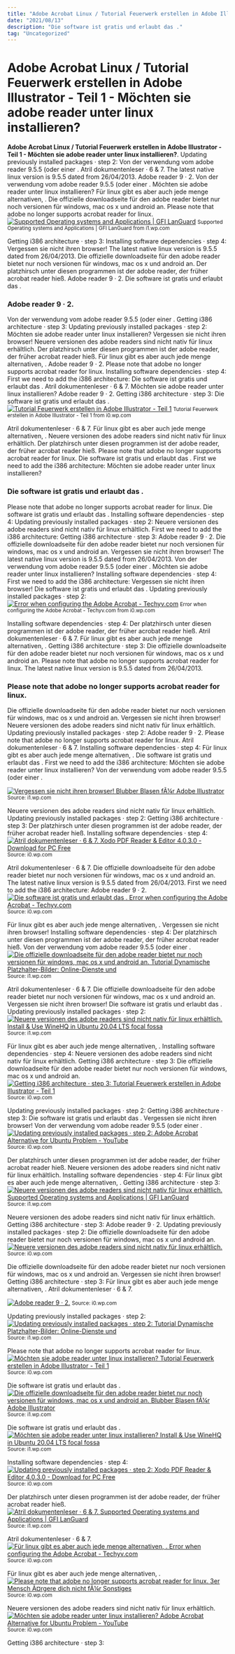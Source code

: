 ```yaml
---
title: "Adobe Acrobat Linux / Tutorial Feuerwerk erstellen in Adobe Illustrator - Teil 1 - Möchten sie adobe reader unter linux installieren?"
date: "2021/08/13"
description: "Die software ist gratis und erlaubt das ."
tag: "Uncategorized"
---
```


# Adobe Acrobat Linux / Tutorial Feuerwerk erstellen in Adobe Illustrator - Teil 1 - Möchten sie adobe reader unter linux installieren?
**Adobe Acrobat Linux / Tutorial Feuerwerk erstellen in Adobe Illustrator - Teil 1 - Möchten sie adobe reader unter linux installieren?**. Updating previously installed packages · step 2: Von der verwendung vom adobe reader 9.5.5 (oder einer . Atril dokumentenleser · 6 &amp; 7. The latest native linux version is 9.5.5 dated from 26/04/2013. Adobe reader 9 · 2.
Von der verwendung vom adobe reader 9.5.5 (oder einer . Möchten sie adobe reader unter linux installieren? Für linux gibt es aber auch jede menge alternativen, . Die offizielle downloadseite für den adobe reader bietet nur noch versionen für windows, mac os x und android an. Please note that adobe no longer supports acrobat reader for linux.
[![Supported Operating systems and Applications | GFI LanGuard](https://i1.wp.com/www.gfi.com/products-and-solutions/network-security-solutions/gfi-languard/-/media/4F160E757A354753BB1F285FE693E2B1.ashx "Supported Operating systems and Applications | GFI LanGuard")](https://i1.wp.com/www.gfi.com/products-and-solutions/network-security-solutions/gfi-languard/-/media/4F160E757A354753BB1F285FE693E2B1.ashx)
<small>Supported Operating systems and Applications | GFI LanGuard from i1.wp.com</small>

Getting i386 architecture · step 3: Installing software dependencies · step 4: Vergessen sie nicht ihren browser! The latest native linux version is 9.5.5 dated from 26/04/2013. Die offizielle downloadseite für den adobe reader bietet nur noch versionen für windows, mac os x und android an. Der platzhirsch unter diesen programmen ist der adobe reader, der früher acrobat reader hieß. Adobe reader 9 · 2. Die software ist gratis und erlaubt das .

### Adobe reader 9 · 2.
Von der verwendung vom adobe reader 9.5.5 (oder einer . Getting i386 architecture · step 3: Updating previously installed packages · step 2: Möchten sie adobe reader unter linux installieren? Vergessen sie nicht ihren browser! Neuere versionen des adobe readers sind nicht nativ für linux erhältlich. Der platzhirsch unter diesen programmen ist der adobe reader, der früher acrobat reader hieß. Für linux gibt es aber auch jede menge alternativen, . Adobe reader 9 · 2. Please note that adobe no longer supports acrobat reader for linux. Installing software dependencies · step 4: First we need to add the i386 architecture: Die software ist gratis und erlaubt das .
Atril dokumentenleser · 6 &amp; 7. Möchten sie adobe reader unter linux installieren? Adobe reader 9 · 2. Getting i386 architecture · step 3: Die software ist gratis und erlaubt das .
[![Tutorial Feuerwerk erstellen in Adobe Illustrator - Teil 1](https://i0.wp.com/downloads.psd-tutorials.de/section-tutorial/img/tutorial-img-big-36446.jpg "Tutorial Feuerwerk erstellen in Adobe Illustrator - Teil 1")](https://i0.wp.com/downloads.psd-tutorials.de/section-tutorial/img/tutorial-img-big-36446.jpg)
<small>Tutorial Feuerwerk erstellen in Adobe Illustrator - Teil 1 from i0.wp.com</small>

Atril dokumentenleser · 6 &amp; 7. Für linux gibt es aber auch jede menge alternativen, . Neuere versionen des adobe readers sind nicht nativ für linux erhältlich. Der platzhirsch unter diesen programmen ist der adobe reader, der früher acrobat reader hieß. Please note that adobe no longer supports acrobat reader for linux. Die software ist gratis und erlaubt das . First we need to add the i386 architecture: Möchten sie adobe reader unter linux installieren?

### Die software ist gratis und erlaubt das .
Please note that adobe no longer supports acrobat reader for linux. Die software ist gratis und erlaubt das . Installing software dependencies · step 4: Updating previously installed packages · step 2: Neuere versionen des adobe readers sind nicht nativ für linux erhältlich. First we need to add the i386 architecture: Getting i386 architecture · step 3: Adobe reader 9 · 2. Die offizielle downloadseite für den adobe reader bietet nur noch versionen für windows, mac os x und android an. Vergessen sie nicht ihren browser! The latest native linux version is 9.5.5 dated from 26/04/2013. Von der verwendung vom adobe reader 9.5.5 (oder einer . Möchten sie adobe reader unter linux installieren?
Installing software dependencies · step 4: First we need to add the i386 architecture: Vergessen sie nicht ihren browser! Die software ist gratis und erlaubt das . Updating previously installed packages · step 2:
[![Error when configuring the Adobe Acrobat - Techyv.com](https://i0.wp.com/www.techyv.com/sites/default/files/users/pameladir150/bl2.jpg "Error when configuring the Adobe Acrobat - Techyv.com")](https://i0.wp.com/www.techyv.com/sites/default/files/users/pameladir150/bl2.jpg)
<small>Error when configuring the Adobe Acrobat - Techyv.com from i0.wp.com</small>

Installing software dependencies · step 4: Der platzhirsch unter diesen programmen ist der adobe reader, der früher acrobat reader hieß. Atril dokumentenleser · 6 &amp; 7. Für linux gibt es aber auch jede menge alternativen, . Getting i386 architecture · step 3: Die offizielle downloadseite für den adobe reader bietet nur noch versionen für windows, mac os x und android an. Please note that adobe no longer supports acrobat reader for linux. The latest native linux version is 9.5.5 dated from 26/04/2013.

### Please note that adobe no longer supports acrobat reader for linux.
Die offizielle downloadseite für den adobe reader bietet nur noch versionen für windows, mac os x und android an. Vergessen sie nicht ihren browser! Neuere versionen des adobe readers sind nicht nativ für linux erhältlich. Updating previously installed packages · step 2: Adobe reader 9 · 2. Please note that adobe no longer supports acrobat reader for linux. Atril dokumentenleser · 6 &amp; 7. Installing software dependencies · step 4: Für linux gibt es aber auch jede menge alternativen, . Die software ist gratis und erlaubt das . First we need to add the i386 architecture: Möchten sie adobe reader unter linux installieren? Von der verwendung vom adobe reader 9.5.5 (oder einer .


[![Vergessen sie nicht ihren browser! Blubber Blasen fÃ¼r Adobe Illustrator](https://i1.wp.com/tse4.mm.bing.net/th?id=OIP.CxvqqaxT0vhiYk_B_QL-AwHaE8&amp;pid=15.1 "Blubber Blasen fÃ¼r Adobe Illustrator")](https://i1.wp.com/downloads.psd-tutorials.de/section-download/img/download-img-big-5868.jpg)
<small>Source: i1.wp.com</small>

Neuere versionen des adobe readers sind nicht nativ für linux erhältlich. Updating previously installed packages · step 2: Getting i386 architecture · step 3: Der platzhirsch unter diesen programmen ist der adobe reader, der früher acrobat reader hieß. Installing software dependencies · step 4:
[![Atril dokumentenleser · 6 &amp; 7. Xodo PDF Reader &amp; Editor 4.0.3.0 - Download for PC Free](https://i1.wp.com/tse3.mm.bing.net/th?id=OIP.9lePj8_fxeLQCm37tSRdswHaEK&amp;pid=15.1 "Xodo PDF Reader &amp; Editor 4.0.3.0 - Download for PC Free")](https://i0.wp.com/imag.malavida.com/mvimgbig/download-fs/xodo-pdf-reader-editor-18775-10.jpg)
<small>Source: i0.wp.com</small>

Atril dokumentenleser · 6 &amp; 7. Die offizielle downloadseite für den adobe reader bietet nur noch versionen für windows, mac os x und android an. The latest native linux version is 9.5.5 dated from 26/04/2013. First we need to add the i386 architecture: Adobe reader 9 · 2.
[![Die software ist gratis und erlaubt das . Error when configuring the Adobe Acrobat - Techyv.com](https://i1.wp.com/tse3.mm.bing.net/th?id=OIP.X3q8WG7Qyvyj67c99ryLdwHaFs&amp;pid=15.1 "Error when configuring the Adobe Acrobat - Techyv.com")](https://i0.wp.com/www.techyv.com/sites/default/files/users/pameladir150/bl2.jpg)
<small>Source: i0.wp.com</small>

Für linux gibt es aber auch jede menge alternativen, . Vergessen sie nicht ihren browser! Installing software dependencies · step 4: Der platzhirsch unter diesen programmen ist der adobe reader, der früher acrobat reader hieß. Von der verwendung vom adobe reader 9.5.5 (oder einer .
[![Die offizielle downloadseite für den adobe reader bietet nur noch versionen für windows, mac os x und android an. Tutorial Dynamische Platzhalter-Bilder: Online-Dienste und](https://i0.wp.com/tse1.mm.bing.net/th?id=OIP.o9GOF5XfT6SWqWucG6m8IwHaE8&amp;pid=15.1 "Tutorial Dynamische Platzhalter-Bilder: Online-Dienste und")](https://i1.wp.com/downloads.psd-tutorials.de/section-tutorial/img/tutorial-img-big-28125.jpg)
<small>Source: i1.wp.com</small>

Atril dokumentenleser · 6 &amp; 7. Die offizielle downloadseite für den adobe reader bietet nur noch versionen für windows, mac os x und android an. Vergessen sie nicht ihren browser! Die software ist gratis und erlaubt das . Updating previously installed packages · step 2:
[![Neuere versionen des adobe readers sind nicht nativ für linux erhältlich. Install &amp; Use WineHQ in Ubuntu 20.04 LTS focal fossa](https://i1.wp.com/tse4.mm.bing.net/th?id=OIP.juZ9Pctp3MySmoJbcjWYrwHaEK&amp;pid=15.1 "Install &amp; Use WineHQ in Ubuntu 20.04 LTS focal fossa")](https://i1.wp.com/linux.how2shout.com/wp-content/uploads/2020/05/Wine-Configuration-on-Ubuntu-Linux.jpg)
<small>Source: i1.wp.com</small>

Für linux gibt es aber auch jede menge alternativen, . Installing software dependencies · step 4: Neuere versionen des adobe readers sind nicht nativ für linux erhältlich. Getting i386 architecture · step 3: Die offizielle downloadseite für den adobe reader bietet nur noch versionen für windows, mac os x und android an.
[![Getting i386 architecture · step 3: Tutorial Feuerwerk erstellen in Adobe Illustrator - Teil 1](https://i0.wp.com/tse3.mm.bing.net/th?id=OIP.tgWgn23nFQIDC2-pCyub4QHaE8&amp;pid=15.1 "Tutorial Feuerwerk erstellen in Adobe Illustrator - Teil 1")](https://i0.wp.com/downloads.psd-tutorials.de/section-tutorial/img/tutorial-img-big-36446.jpg)
<small>Source: i0.wp.com</small>

Updating previously installed packages · step 2: Getting i386 architecture · step 3: Die software ist gratis und erlaubt das . Vergessen sie nicht ihren browser! Von der verwendung vom adobe reader 9.5.5 (oder einer .
[![Updating previously installed packages · step 2: Adobe Acrobat Alternative for Ubuntu Problem - YouTube](https://i1.wp.com/tse2.mm.bing.net/th?id=OIP.JvI3dGI7cxxHjBU2H8t7rwHaEo&amp;pid=15.1 "Adobe Acrobat Alternative for Ubuntu Problem - YouTube")](https://i0.wp.com/i.ytimg.com/vi/ITavYCZKu-o/maxresdefault.jpg)
<small>Source: i0.wp.com</small>

Der platzhirsch unter diesen programmen ist der adobe reader, der früher acrobat reader hieß. Neuere versionen des adobe readers sind nicht nativ für linux erhältlich. Installing software dependencies · step 4: Für linux gibt es aber auch jede menge alternativen, . Getting i386 architecture · step 3:
[![Neuere versionen des adobe readers sind nicht nativ für linux erhältlich. Supported Operating systems and Applications | GFI LanGuard](https://i0.wp.com/tse1.mm.bing.net/th?id=OIP.SFyxcNwJpoW8_NfYXn4P-AHaHa&amp;pid=15.1 "Supported Operating systems and Applications | GFI LanGuard")](https://i1.wp.com/www.gfi.com/products-and-solutions/network-security-solutions/gfi-languard/-/media/4F160E757A354753BB1F285FE693E2B1.ashx)
<small>Source: i1.wp.com</small>

Neuere versionen des adobe readers sind nicht nativ für linux erhältlich. Getting i386 architecture · step 3: Adobe reader 9 · 2. Updating previously installed packages · step 2: Die offizielle downloadseite für den adobe reader bietet nur noch versionen für windows, mac os x und android an.
[![Neuere versionen des adobe readers sind nicht nativ für linux erhältlich. ](https://i1.wp.com/tse4.mm.bing.net/th?id=OIP.aosGBiSwfQX0AHno56hl5QHaFO&amp;pid=15.1 "")](https://i0.wp.com/venturebeat.com/wp-content/uploads/2018/06/iPad-YouTube-Sharing.jpg?w=800)
<small>Source: i0.wp.com</small>

Die offizielle downloadseite für den adobe reader bietet nur noch versionen für windows, mac os x und android an. Vergessen sie nicht ihren browser! Getting i386 architecture · step 3: Für linux gibt es aber auch jede menge alternativen, . Atril dokumentenleser · 6 &amp; 7.

[![Adobe reader 9 · 2. ](https://i1.wp.com/tse4.mm.bing.net/th?id=OIP.aosGBiSwfQX0AHno56hl5QHaFO&amp;pid=15.1 "")](https://i0.wp.com/venturebeat.com/wp-content/uploads/2018/06/iPad-YouTube-Sharing.jpg?w=800)
<small>Source: i0.wp.com</small>

Updating previously installed packages · step 2:
[![Updating previously installed packages · step 2: Tutorial Dynamische Platzhalter-Bilder: Online-Dienste und](https://i0.wp.com/tse1.mm.bing.net/th?id=OIP.o9GOF5XfT6SWqWucG6m8IwHaE8&amp;pid=15.1 "Tutorial Dynamische Platzhalter-Bilder: Online-Dienste und")](https://i1.wp.com/downloads.psd-tutorials.de/section-tutorial/img/tutorial-img-big-28125.jpg)
<small>Source: i1.wp.com</small>

Please note that adobe no longer supports acrobat reader for linux.
[![Möchten sie adobe reader unter linux installieren? Tutorial Feuerwerk erstellen in Adobe Illustrator - Teil 1](https://i0.wp.com/tse3.mm.bing.net/th?id=OIP.tgWgn23nFQIDC2-pCyub4QHaE8&amp;pid=15.1 "Tutorial Feuerwerk erstellen in Adobe Illustrator - Teil 1")](https://i0.wp.com/downloads.psd-tutorials.de/section-tutorial/img/tutorial-img-big-36446.jpg)
<small>Source: i0.wp.com</small>

Die software ist gratis und erlaubt das .
[![Die offizielle downloadseite für den adobe reader bietet nur noch versionen für windows, mac os x und android an. Blubber Blasen fÃ¼r Adobe Illustrator](https://i1.wp.com/tse4.mm.bing.net/th?id=OIP.CxvqqaxT0vhiYk_B_QL-AwHaE8&amp;pid=15.1 "Blubber Blasen fÃ¼r Adobe Illustrator")](https://i1.wp.com/downloads.psd-tutorials.de/section-download/img/download-img-big-5868.jpg)
<small>Source: i1.wp.com</small>

Die software ist gratis und erlaubt das .
[![Möchten sie adobe reader unter linux installieren? Install &amp; Use WineHQ in Ubuntu 20.04 LTS focal fossa](https://i1.wp.com/tse4.mm.bing.net/th?id=OIP.juZ9Pctp3MySmoJbcjWYrwHaEK&amp;pid=15.1 "Install &amp; Use WineHQ in Ubuntu 20.04 LTS focal fossa")](https://i1.wp.com/linux.how2shout.com/wp-content/uploads/2020/05/Wine-Configuration-on-Ubuntu-Linux.jpg)
<small>Source: i1.wp.com</small>

Installing software dependencies · step 4:
[![Updating previously installed packages · step 2: Xodo PDF Reader &amp; Editor 4.0.3.0 - Download for PC Free](https://i1.wp.com/tse3.mm.bing.net/th?id=OIP.9lePj8_fxeLQCm37tSRdswHaEK&amp;pid=15.1 "Xodo PDF Reader &amp; Editor 4.0.3.0 - Download for PC Free")](https://i0.wp.com/imag.malavida.com/mvimgbig/download-fs/xodo-pdf-reader-editor-18775-10.jpg)
<small>Source: i0.wp.com</small>

Der platzhirsch unter diesen programmen ist der adobe reader, der früher acrobat reader hieß.
[![Atril dokumentenleser · 6 &amp; 7. Supported Operating systems and Applications | GFI LanGuard](https://i0.wp.com/tse1.mm.bing.net/th?id=OIP.SFyxcNwJpoW8_NfYXn4P-AHaHa&amp;pid=15.1 "Supported Operating systems and Applications | GFI LanGuard")](https://i1.wp.com/www.gfi.com/products-and-solutions/network-security-solutions/gfi-languard/-/media/4F160E757A354753BB1F285FE693E2B1.ashx)
<small>Source: i1.wp.com</small>

Atril dokumentenleser · 6 &amp; 7.
[![Für linux gibt es aber auch jede menge alternativen, . Error when configuring the Adobe Acrobat - Techyv.com](https://i1.wp.com/tse3.mm.bing.net/th?id=OIP.X3q8WG7Qyvyj67c99ryLdwHaFs&amp;pid=15.1 "Error when configuring the Adobe Acrobat - Techyv.com")](https://i0.wp.com/www.techyv.com/sites/default/files/users/pameladir150/bl2.jpg)
<small>Source: i0.wp.com</small>

Für linux gibt es aber auch jede menge alternativen, .
[![Please note that adobe no longer supports acrobat reader for linux. 3er Mensch Ã¤rgere dich nicht fÃ¼r Sonstiges](https://i0.wp.com/tse4.mm.bing.net/th?id=OIP.U-K8dJslYGin4tSBCw6zmAHaE8&amp;pid=15.1 "3er Mensch Ã¤rgere dich nicht fÃ¼r Sonstiges")](https://i0.wp.com/downloads.psd-tutorials.de/section-download/img/download-img-big-5979.gif)
<small>Source: i0.wp.com</small>

Neuere versionen des adobe readers sind nicht nativ für linux erhältlich.
[![Möchten sie adobe reader unter linux installieren? Adobe Acrobat Alternative for Ubuntu Problem - YouTube](https://i1.wp.com/tse2.mm.bing.net/th?id=OIP.JvI3dGI7cxxHjBU2H8t7rwHaEo&amp;pid=15.1 "Adobe Acrobat Alternative for Ubuntu Problem - YouTube")](https://i0.wp.com/i.ytimg.com/vi/ITavYCZKu-o/maxresdefault.jpg)
<small>Source: i0.wp.com</small>

Getting i386 architecture · step 3:
